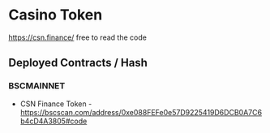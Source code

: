 # Casino Token

https://csn.finance/ free to read the code

## Deployed Contracts / Hash

### BSCMAINNET

- CSN Finance Token - https://bscscan.com/address/0xe088FEFe0e57D9225419D6DCB0A7C6b4cD4A3805#code